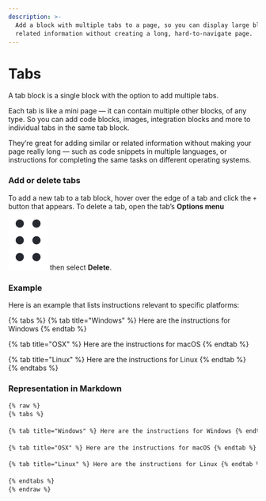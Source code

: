 ```yaml
---
description: >-
  Add a block with multiple tabs to a page, so you can display large blocks of
  related information without creating a long, hard-to-navigate page.
---
```


# Tabs

A tab block is a single block with the option to add multiple tabs.

Each tab is like a mini page — it can contain multiple other blocks, of any type. So you can add code blocks, images, integration blocks and more to individual tabs in the same tab block.

They’re great for adding similar or related information without making your page really long — such as code snippets in multiple languages, or instructions for completing the same tasks on different operating systems.

### Add or delete tabs

To add a new tab to a tab block, hover over the edge of a tab and click the `+` button that appears. To delete a tab, open the tab’s **Options menu** <img src="../.gitbook/assets/Options menu.png" alt="" data-size="line"> then select **Delete**.

### Example

Here is an example that lists instructions relevant to specific platforms:

{% tabs %}
{% tab title="Windows" %}
Here are the instructions for Windows
{% endtab %}

{% tab title="OSX" %}
Here are the instructions for macOS
{% endtab %}

{% tab title="Linux" %}
Here are the instructions for Linux
{% endtab %}
{% endtabs %}

### Representation in Markdown

```markdown
{% raw %}
{% tabs %}

{% tab title="Windows" %} Here are the instructions for Windows {% endtab %}

{% tab title="OSX" %} Here are the instructions for macOS {% endtab %}

{% tab title="Linux" %} Here are the instructions for Linux {% endtab %}

{% endtabs %}
{% endraw %}
```
